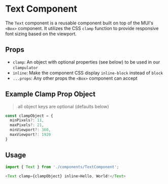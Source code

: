 # Text Component

The `Text` component is a reusable component built on top of the MUI's `<Box>` component. It utilizes the CSS `clamp` function to provide responsive font sizing based on the viewport.

## Props

- `clamp`: An object with optional properties (see below) to be used in our `clampulator`
- `inline`: Make the component CSS display `inline-block` instead of `block`
- `...props`: Any other props the `<Box>` component can accept

## Example Clamp Prop Object

> all object keys are optional (defaults below)

```javascript
const clampObject = {
  minPixels?: 11,
  maxPixels?: 21,
  minViewport?: 360,
  maxViewport?: 1920
}
```

## Usage

```javascript
import { Text } from './components/TextComponent';

<Text clamp={clampObject} inline>Hello, World!</Text>
 